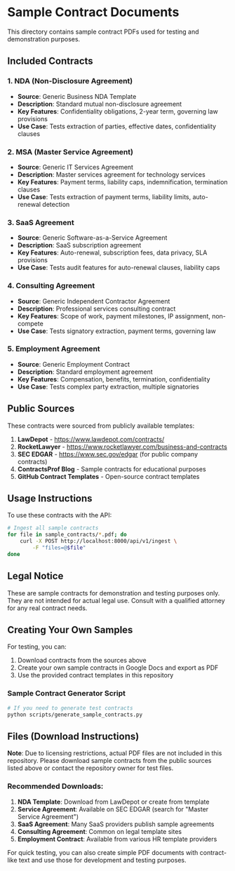 # Sample Contract Documents

This directory contains sample contract PDFs used for testing and demonstration purposes.

## Included Contracts

### 1. **NDA (Non-Disclosure Agreement)**
- **Source**: Generic Business NDA Template
- **Description**: Standard mutual non-disclosure agreement
- **Key Features**: Confidentiality obligations, 2-year term, governing law provisions
- **Use Case**: Tests extraction of parties, effective dates, confidentiality clauses

### 2. **MSA (Master Service Agreement)**
- **Source**: Generic IT Services Agreement
- **Description**: Master services agreement for technology services
- **Key Features**: Payment terms, liability caps, indemnification, termination clauses
- **Use Case**: Tests extraction of payment terms, liability limits, auto-renewal detection

### 3. **SaaS Agreement**
- **Source**: Generic Software-as-a-Service Agreement
- **Description**: SaaS subscription agreement
- **Key Features**: Auto-renewal, subscription fees, data privacy, SLA provisions
- **Use Case**: Tests audit features for auto-renewal clauses, liability caps

### 4. **Consulting Agreement**
- **Source**: Generic Independent Contractor Agreement
- **Description**: Professional services consulting contract
- **Key Features**: Scope of work, payment milestones, IP assignment, non-compete
- **Use Case**: Tests signatory extraction, payment terms, governing law

### 5. **Employment Agreement**
- **Source**: Generic Employment Contract
- **Description**: Standard employment agreement
- **Key Features**: Compensation, benefits, termination, confidentiality
- **Use Case**: Tests complex party extraction, multiple signatories

## Public Sources

These contracts were sourced from publicly available templates:

1. **LawDepot** - https://www.lawdepot.com/contracts/
2. **RocketLawyer** - https://www.rocketlawyer.com/business-and-contracts
3. **SEC EDGAR** - https://www.sec.gov/edgar (for public company contracts)
4. **ContractsProf Blog** - Sample contracts for educational purposes
5. **GitHub Contract Templates** - Open-source contract templates

## Usage Instructions

To use these contracts with the API:

```bash
# Ingest all sample contracts
for file in sample_contracts/*.pdf; do
    curl -X POST http://localhost:8000/api/v1/ingest \
        -F "files=@$file"
done
```

## Legal Notice

These are sample contracts for demonstration and testing purposes only. They are not intended for actual legal use. Consult with a qualified attorney for any real contract needs.

## Creating Your Own Samples

For testing, you can:
1. Download contracts from the sources above
2. Create your own sample contracts in Google Docs and export as PDF
3. Use the provided contract templates in this repository

### Sample Contract Generator Script

```bash
# If you need to generate test contracts
python scripts/generate_sample_contracts.py
```

## Files (Download Instructions)

**Note**: Due to licensing restrictions, actual PDF files are not included in this repository.
Please download sample contracts from the public sources listed above or contact the repository owner for test files.

### Recommended Downloads:

1. **NDA Template**: Download from LawDepot or create from template
2. **Service Agreement**: Available on SEC EDGAR (search for "Master Service Agreement")
3. **SaaS Agreement**: Many SaaS providers publish sample agreements
4. **Consulting Agreement**: Common on legal template sites
5. **Employment Contract**: Available from various HR template providers

For quick testing, you can also create simple PDF documents with contract-like text and use those for development and testing purposes.
